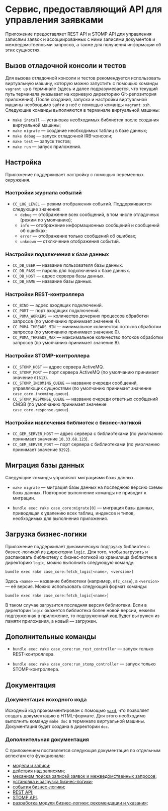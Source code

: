# Сервис, предоставляющий API для управления заявками

Приложение предоставляет REST API и STOMP API для управления записями заявок и
ассоциированных с ними записями документов и межведомственными запросов, а
также для получения информации об этих сущностях.

## Вызов отладочной консоли и тестов

Для вызова отладочной консоли и тестов рекомендуется использовать виртуальную
машину, которую можно запустить с помощью команды `vagrant up` в терминале
(здесь и далее подразумевается, что текущий путь терминала указывает на
корневую директорию Git-репозитория приложения). После создания, запуска и
настройки виртуальной машины необходимо зайти в неё с помощью команды
`vagrant ssh`. Следующие команды выполняются в терминале виртуальной машины:

*   `make install` — установка необходимых библиотек после создания виртуальной
    машины;
*   `make migrate` — создание необходимых таблиц в базе данных;
*   `make debug` — запуск отладочной IRB-консоли;
*   `make test` — запуск тестов;
*   `make run` — запуск приложения.

## Настройка

Приложение поддерживает настройку с помощью переменных окружения.

### Настройки журнала событий

*   `CC_LOG_LEVEL` — режим отображения событий. Поддерживаются следующие
    значения:
    -   `debug` — отображение всех сообщений, в том числе отладочных (режим по
        умолчанию);
    -   `info` — отображение информационных сообщений и сообщений об ошибках;
    -   `error` — отображение только сообщений об ошибках;
    -   `unknown` — отключение отображения событий.

### Настройки подключения к базе данных

*   `CC_DB_USER` — название пользователя базы данных.
*   `CC_DB_PASS` — пароль для подключения к базе данных.
*   `CC_DB_HOST` — адрес сервера базы данных.
*   `CC_DB_NAME` — название базы данных.

### Настройки REST-контроллера

*   `CC_BIND` — адрес входящих подключений.
*   `CC_PORT` — порт входящих подключений.
*   `CC_PUMA_WORKERS` — количество дочерних процессов обработки запросов (по
    умолчанию принимает значение 4).
*   `CC_PUMA_THREADS_MIN` — минимальное количество потоков обработки запросов
    (по умолчанию принимает значение 0).
*   `CC_PUMA_THREADS_MAX` — максимальное количество потоков обработки запросов
    (по умолчанию принимает значение 8).

### Настройки STOMP-контроллера

*   `CC_STOMP_HOST` — адрес сервера ActiveMQ.
*   `CC_STOMP_PORT` — порт сервера ActiveMQ (по умолчанию принимает значение
    `61613`).
*   `CC_STOMP_INCOMING_QUEUE` — название очереди сообщений, управляющих
    сущностями (по умолчанию принимает значение `case_core.incoming.queue`).
*   `CC_STOMP_RESPONSE_QUEUE` — название очереди ответных сообщений СМЭВ (по
    умолчанию принимает значение `case_core.response.queue`).

### Настройки извлечения библиотек с бизнес-логикой

*   `CC_GEM_SERVER_HOST` — адрес сервера с библиотеками (по умолчанию принимает
    значение `10.33.68.123`).
*   `CC_GEM_SERVER_PORT` — порт сервера с библиотеками (по умолчанию принимает
    значение `9292`).

## Миграция базы данных

Следующие команды управляют миграциями базы данных.

*   `make migrate` — миграция базы данных на последнюю версию схемы базы
    данных. Повторное выполнение команды не приводит к миграции.

*   `bundle exec rake case_core:migrate[0]` — миграция базы данных, приводящая
    к удалению всех таблиц, индексов и типов, необходимых для выполнения
    приложения.

## Загрузка бизнес-логики

Приложение поддерживает динамическую подгрузку библиотек с бизнес-логикой из
директории `logic`. Для того, чтобы загрузить и распаковать библиотеку с
бизнес-логикой из хранилища библиотек в директорию `logic`, можно выполнить
следующую команду:

```
bundle exec rake case_core:fetch_logic[<name>, <version>]
```

Здесь `<name>` — название библиотеки (например, `mfc_case`), а `<version>` — её
версия. Можно использовать следующий формат команды:

```
bundle exec rake case_core:fetch_logic[<name>]
```

В таком случае загрузится последняя версия библиотеки. Если в директории
`logic` окажется библиотека более новой версии, нежели подгруженная в
приложение, то подгруженный код будет выгружен из памяти приложения, а новый —
загружен.

## Дополнительные команды

*   `bundle exec rake case_core:run_rest_controller` — запуск только
    REST-контроллера.

*   `bundle exec rake case_core:run_stomp_controller` — запуск только
    STOMP-контроллера.

## Документация

### Документация исходного кода

Исходный код прокомментирован с помощью [`yard`](https://yardoc.org), что
позволяет создать документацию в HTML-формате. Для этого необходимо выполнить
команду `make doc` в терминале виртуальной машины. Документация будет создана в
директории `doc`.

### Дополнительная документация

С приложением поставляется следующая документация по отдельным аспектам его
функционала:

*   [модели и записи](./docs/MODELS.md);
*   [действия над записями](./docs/ACTIONS.md);
*   [механизм поиска записей заявок и межведомственных
    запросов](./docs/SEARCH.md);
*   [установка и загрузка бизнес-логики](./docs/LOGIC_LOAD.md);
*   [события бизнес-логики](./docs/LOGIC_EVENT.md);
*   [REST API](./docs/RESTAPI.md);
*   [STOMP API](./docs/STOMPAPI.md).
*   [разработка модуля бизнес-логики: рекомендации и
    указания](./docs/LOGIC_DEVELOPMENT.md);
